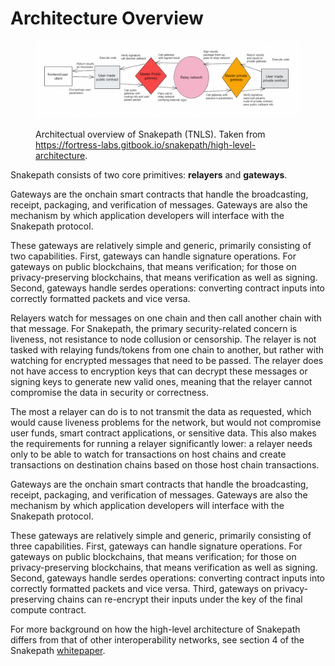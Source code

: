 # Architecture Overview

<figure><img src="../../../../../.gitbook/assets/tnls_architecture-2.png" alt=""><figcaption><p>Architectual overview of Snakepath (TNLS). Taken from <a href="https://fortress-labs.gitbook.io/snakepath/high-level-architecture">https://fortress-labs.gitbook.io/snakepath/high-level-architecture</a>.</p></figcaption></figure>

Snakepath consists of two core primitives: **relayers** and **gateways**.

Gateways are the onchain smart contracts that handle the broadcasting, receipt, packaging, and verification of messages. Gateways are also the mechanism by which application developers will interface with the Snakepath protocol.

These gateways are relatively simple and generic, primarily consisting of two capabilities. First, gateways can handle signature operations. For gateways on public blockchains, that means verification; for those on privacy-preserving blockchains, that means verification as well as signing. Second, gateways handle serdes operations: converting contract inputs into correctly formatted packets and vice versa.

Relayers watch for messages on one chain and then call another chain with that message. For Snakepath, the primary security-related concern is liveness, not resistance to node collusion or censorship. The relayer is not tasked with relaying funds/tokens from one chain to another, but rather with watching for encrypted messages that need to be passed. The relayer does not have access to encryption keys that can decrypt these messages or signing keys to generate new valid ones, meaning that the relayer cannot compromise the data in security or correctness.&#x20;

The most a relayer can do is to not transmit the data as requested, which would cause liveness problems for the network, but would not compromise user funds, smart contract applications, or sensitive data. This also makes the requirements for running a relayer significantly lower: a relayer needs only to be able to watch for transactions on host chains and create transactions on destination chains based on those host chain transactions.

Gateways are the onchain smart contracts that handle the broadcasting, receipt, packaging, and verification of messages. Gateways are also the mechanism by which application developers will interface with the Snakepath protocol.

These gateways are relatively simple and generic, primarily consisting of three capabilities. First, gateways can handle signature operations. For gateways on public blockchains, that means verification; for those on privacy-preserving blockchains, that means verification as well as signing. Second, gateways handle serdes operations: converting contract inputs into correctly formatted packets and vice versa. Third, gateways on privacy-preserving chains can re-encrypt their inputs under the key of the final compute contract.

For more background on how the high-level architecture of Snakepath differs from that of other interoperability networks, see section 4 of the Snakepath [whitepaper](https://uploads-ssl.webflow.com/632b43ea48475213272bcef4/632dd73d6dfc1b0cba06bbd6\_Snakepath\_whitepaper.pdf).
